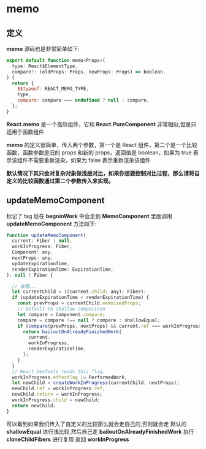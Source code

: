 # memo

## 定义

**memo** 源码也是非常简单如下:

```js
export default function memo<Props>(
  type: React$ElementType,
  compare?: (oldProps: Props, newProps: Props) => boolean,
) {
  return {
    $$typeof: REACT_MEMO_TYPE,
    type,
    compare: compare === undefined ? null : compare,
  };
}
```

**React.memo** 是一个高阶组件，它和 **React.PureComponent** 非常相似,但是只适用于函数组件

**memo** 的定义很简单，传入两个参数，第一个是 React 组件，第二个是一个比较函数，函数参数是旧的 props 和新的 props，返回值是 boolean，如果为 true 表示该组件不需要重新渲染，如果为 false 表示重新渲染该组件

**默认情况下其只会对复杂对象做浅层对比，如果你想要控制对比过程，那么请将自定义的比较函数通过第二个参数传入来实现。**

## updateMemoComponent

标记了 tag 后在 **begninWork** 中会走到 **MemoComponent** 里面调用 **updateMemoComponent** 方法如下:

```js
function updateMemoComponent(
  current: Fiber | null,
  workInProgress: Fiber,
  Component: any,
  nextProps: any,
  updateExpirationTime,
  renderExpirationTime: ExpirationTime,
): null | Fiber {

  // 省略...
  let currentChild = ((current.child: any): Fiber); 
  if (updateExpirationTime < renderExpirationTime) {
    const prevProps = currentChild.memoizedProps;
    // Default to shallow comparison
    let compare = Component.compare;
    compare = compare !== null ? compare : shallowEqual;
    if (compare(prevProps, nextProps) && current.ref === workInProgress.ref) {
      return bailoutOnAlreadyFinishedWork(
        current,
        workInProgress,
        renderExpirationTime,
      );
    }
  }
  // React DevTools reads this flag.
  workInProgress.effectTag |= PerformedWork;
  let newChild = createWorkInProgress(currentChild, nextProps);
  newChild.ref = workInProgress.ref;
  newChild.return = workInProgress;
  workInProgress.child = newChild;
  return newChild;
}
```

可以看到如果我们传入了自定义的比较那么就会走自己的,否则就会走 默认的 **shallowEqual** 进行浅比较,然后自己走 
**bailoutOnAlreadyFinishedWork** 执行 **cloneChildFibers** 进行复用 返回 **workInProgress**